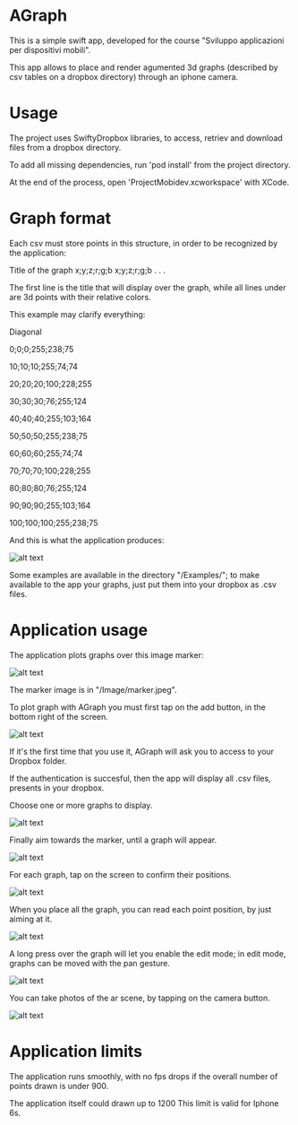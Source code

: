 # AGraph

This is a simple swift app, developed for the course "Sviluppo applicazioni per dispositivi mobili".

This app allows to place and render agumented 3d graphs (described by csv tables on a dropbox directory)
through an iphone camera.

# Usage

The project uses SwiftyDropbox libraries, to access, retriev and download files from a dropbox directory.

To add all missing dependencies, run 'pod install' from the project directory.

At the end of the process, open 'ProjectMobidev.xcworkspace' with XCode.

# Graph format

Each csv must store points in this structure, in order to be recognized by the application:

Title of the graph
x;y;z;r;g;b
x;y;z;r;g;b
.
.
.

The first line is the title that will display over the graph, while all lines under are 3d points with their relative colors.

This example may clarify everything:

Diagonal

0;0;0;255;238;75

10;10;10;255;74;74

20;20;20;100;228;255

30;30;30;76;255;124

40;40;40;255;103;164

50;50;50;255;238;75

60;60;60;255;74;74

70;70;70;100;228;255

80;80;80;76;255;124

90;90;90;255;103;164

100;100;100;255;238;75

And this is what the application produces:

![alt text](https://raw.githubusercontent.com/KegBird/ProjectMobidev/master/Images/example.jpg)

Some examples are available in the directory "/Examples/"; to make available to the app your graphs,
just put them into your dropbox as .csv files.

# Application usage

The application plots graphs over this image marker:

![alt text](https://raw.githubusercontent.com/KegBird/ProjectMobidev/master/Images/marker.jpeg)

The marker image is in "/Image/marker.jpeg".

To plot graph with AGraph you must first tap on the add button, in the bottom right of the screen.

![alt text](https://raw.githubusercontent.com/KegBird/ProjectMobidev/master/Images/Tutorial/1.PNG)

If it's the first time that you use it, AGraph will ask you to access to your Dropbox folder.

If the authentication is succesful, then the app will display all .csv files, presents in your dropbox.

Choose one or more graphs to display.

![alt text](https://raw.githubusercontent.com/KegBird/ProjectMobidev/master/Images/Tutorial/4.PNG)

Finally aim towards the marker, until a graph will appear.

![alt text](https://raw.githubusercontent.com/KegBird/ProjectMobidev/master/Images/Tutorial/5.PNG)

For each graph, tap on the screen to confirm their positions.

![alt text](https://raw.githubusercontent.com/KegBird/ProjectMobidev/master/Images/Tutorial/6.PNG)

When you place all the graph, you can read each point position, by just aiming at it.

![alt text](https://raw.githubusercontent.com/KegBird/ProjectMobidev/master/Images/Tutorial/7.PNG)

A long press over the graph will let you enable the edit mode; in edit mode, graphs can
be moved with the pan gesture.

![alt text](https://raw.githubusercontent.com/KegBird/ProjectMobidev/master/Images/Tutorial/8.PNG)

You can take photos of the ar scene, by tapping on the camera button.

![alt text](https://raw.githubusercontent.com/KegBird/ProjectMobidev/master/Images/Tutorial/9.PNG)

# Application limits

The application runs smoothly, with no fps drops if the overall number of
points drawn is under 900.

The application itself could drawn up to 1200
This limit is valid for Iphone 6s.
